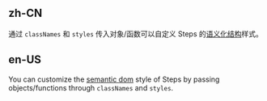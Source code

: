 ## zh-CN

通过 `classNames` 和 `styles` 传入对象/函数可以自定义 Steps 的[语义化结构](#semantic-dom)样式。

## en-US

You can customize the [semantic dom](#semantic-dom) style of Steps by passing objects/functions through `classNames` and `styles`.
